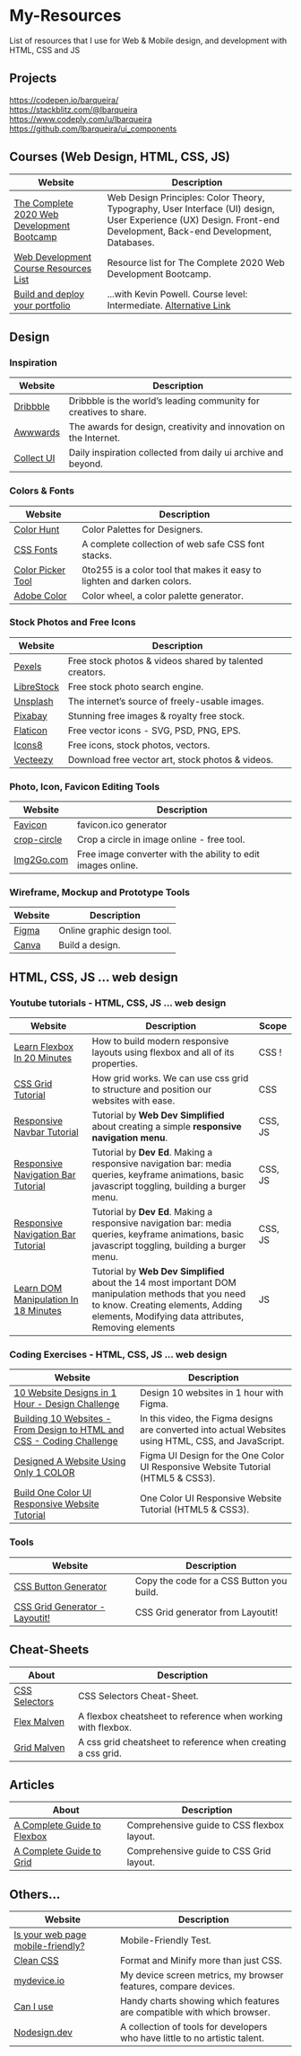 # My-Resources
List of resources that I use for Web & Mobile design, and development with HTML, CSS and JS 

## Projects 
https://codepen.io/barqueira/  
https://stackblitz.com/@lbarqueira  
https://www.codeply.com/u/lbarqueira  
https://github.com/lbarqueira/ui_components


## Courses (Web Design, HTML, CSS, JS)

Website | Description |
--- | --- |
[The Complete 2020 Web Development Bootcamp](https://www.udemy.com/course/the-complete-web-development-bootcamp/?utm_source=adwords&utm_medium=udemyads&utm_campaign=WebDevelopment_v.PROF_la.EN_cc.ROW_ti.8322&utm_content=deal4584&utm_term=_._ag_80385735315_._ad_437497334061_._kw__._de_c_._dm__._pl__._ti_dsa-774930035449_._li_1011736_._pd__._&matchtype=b&gclid=Cj0KCQiA2af-BRDzARIsAIVQUOf1WP081qy9tTRgt5YbISrahkVfluAiBQz6a7tzMg8HWtbUndB4ebsaAu0lEALw_wcB) | Web Design Principles: Color Theory, Typography, User Interface (UI) design, User Experience (UX) Design. Front-end Development, Back-end Development, Databases. |
[Web Development Course Resources List](https://www.appbrewery.co/p/web-development-course-resources/) | Resource list for The Complete 2020 Web Development Bootcamp. |
[Build and deploy your portfolio](https://scrimba.com/learn/portfolio) | ...with Kevin Powell. Course level: Intermediate. [Alternative Link](https://www.youtube.com/watch?v=_xkSvufmjEs&t=358s) |

## Design

### Inspiration

Website | Description |
--- | --- |
[Dribbble](https://dribbble.com/) | Dribbble is the world’s leading community for creatives to share. |
[Awwwards](https://www.awwwards.com/websites/com/) | The awards for design, creativity and innovation on the Internet. |
[Collect UI](https://collectui.com/) | Daily inspiration collected from daily ui archive and beyond. |


### Colors & Fonts

Website | Description |
--- | --- |
[Color Hunt](https://colorhunt.co/) | Color Palettes for Designers. |
[CSS Fonts](https://www.cssfontstack.com/) | A complete collection of web safe CSS font stacks. |
[Color Picker Tool](https://www.0to255.com/) | 0to255 is a color tool that makes it easy to lighten and darken colors. |
[Adobe Color](https://color.adobe.com/create/color-wheel) | Color wheel, a color palette generator. |


### Stock Photos and Free Icons

Website | Description |
--- | --- |
[Pexels](https://www.pexels.com/) | Free stock photos & videos shared by talented creators. |
[LibreStock](https://librestock.com/) | Free stock photo search engine. |
[Unsplash](https://unsplash.com/) | The internet’s source of freely-usable images. |
[Pixabay](https://pixabay.com/) | Stunning free images & royalty free stock. |
[Flaticon](https://www.flaticon.com/) | Free vector icons - SVG, PSD, PNG, EPS. |
[Icons8](https://icons8.com/) | Free icons, stock photos, vectors. |
[Vecteezy](https://www.vecteezy.com/) | Download free vector art, stock photos & videos. |


### Photo, Icon, Favicon Editing Tools

Website | Description |
--- | --- |
[Favicon](https://www.favicon.cc/) | favicon.ico generator |
[crop-circle](https://crop-circle.imageonline.co/) | Crop a circle in image online - free tool. |
[Img2Go.com](https://www.img2go.com/) | Free image converter with the ability to edit images online. |

### Wireframe, Mockup and Prototype Tools
Website | Description |
--- | --- |
[Figma](https://www.figma.com/) | Online graphic design tool. |
[Canva](https://www.canva.com/en_gb/) | Build a design. |


## HTML, CSS, JS ... web design

### Youtube tutorials - HTML, CSS, JS ... web design

Website | Description | Scope |
--- | --- | --- |
[Learn Flexbox In 20 Minutes](https://www.youtube.com/watch?v=FTlczfR82mQ&t=964s) | How to build modern responsive layouts using flexbox and all of its properties. | CSS !
[CSS Grid Tutorial](https://www.youtube.com/watch?v=EFafSYg-PkI&t=1s) | How grid works. We can use css grid to structure and position our websites with ease. | CSS |
[Responsive Navbar Tutorial](https://www.youtube.com/watch?v=At4B7A4GOPg&t=17s) | Tutorial by __Web Dev Simplified__ about creating a simple __responsive navigation menu__. | CSS, JS |
[Responsive Navigation Bar Tutorial](https://www.youtube.com/watch?v=gXkqy0b4M5g&t=15s) | Tutorial by __Dev Ed__. Making a responsive navigation bar: media queries, keyframe animations, basic javascript toggling, building a burger menu. | CSS, JS |
[Responsive Navigation Bar Tutorial](https://www.youtube.com/watch?v=gXkqy0b4M5g&t=15s) | Tutorial by __Dev Ed__. Making a responsive navigation bar: media queries, keyframe animations, basic javascript toggling, building a burger menu. | CSS, JS |
[Learn DOM Manipulation In 18 Minutes](https://www.youtube.com/watch?v=y17RuWkWdn8&t=325s) | Tutorial by __Web Dev Simplified__ about the 14 most important DOM manipulation methods that you need to know. Creating elements, Adding elements, Modifying data attributes, Removing elements | JS |

### Coding Exercises - HTML, CSS, JS ... web design

Website | Description |
--- | --- |
[10 Website Designs in 1 Hour - Design Challenge](https://www.youtube.com/watch?v=lf_vL-TNOEk&t=18s) | Design 10 websites in 1 hour with Figma. |
[Building 10 Websites - From Design to HTML and CSS - Coding Challenge](https://www.youtube.com/watch?v=Rz-rey4Q1bw) | In this video, the Figma designs are converted into actual Websites using HTML, CSS, and JavaScript. |
[Designed A Website Using Only 1 COLOR](https://www.youtube.com/watch?v=uAlEU-AilNE) | Figma UI Design for the One Color UI Responsive Website Tutorial (HTML5 & CSS3). |
[Build One Color UI Responsive Website Tutorial](https://www.youtube.com/watch?v=2IjyqauKumE) | One Color UI Responsive Website Tutorial (HTML5 & CSS3). |

### Tools

Website | Description |
--- | --- |
[CSS Button Generator](https://css3buttongenerator.com/) | Copy the code for a CSS Button you build. |
[CSS Grid Generator - Layoutit!](https://grid.layoutit.com/) | CSS Grid generator from Layoutit! |

## Cheat-Sheets

About | Description |
--- | --- |
[CSS Selectors](https://drive.google.com/file/d/1bULsiOOpuYE3-GVMWWBy6GGP703L_psE/view?usp=sharing) | CSS Selectors Cheat-Sheet. |
[Flex Malven](https://flexbox.malven.co/) | A flexbox cheatsheet to reference when working with flexbox. |
[Grid Malven](https://grid.malven.co/) | A css grid cheatsheet to reference when creating a css grid. |

## Articles

About | Description |
--- | --- |
[A Complete Guide to Flexbox](https://css-tricks.com/snippets/css/a-guide-to-flexbox/) | Comprehensive guide to CSS flexbox layout. |
[A Complete Guide to Grid](https://css-tricks.com/snippets/css/complete-guide-grid/) | Comprehensive guide to CSS Grid layout. |

## Others...

Website | Description |
--- | --- |
[Is your web page mobile-friendly?](https://search.google.com/test/mobile-friendly) | Mobile-Friendly Test. |
[Clean CSS](https://www.cleancss.com/) | Format and Minify more than just CSS. |
[mydevice.io](https://www.mydevice.io/#) | My device screen metrics, my browser features, compare devices. |
[Can I use](https://caniuse.com/) | Handy charts showing which features are compatible with which browser. |
[Nodesign.dev](https://nodesign.dev/) | A collection of tools for developers who have little to no artistic talent. |
